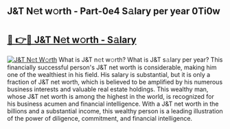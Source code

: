## J&T N𝚎t w𝚘rth - Part-0e4 S𝚊lary per year 0Ti0w

# <h2><a href="http://gc1v7h.nevu.top/?p=J%26T">🔗 👉🔴 J&T N𝚎t w𝚘rth - S𝚊lary</a></h2>

[![J&T N𝚎t W𝚘rth](https://i.imgur.com/Oavwk0R.jpeg)](http://gc1v7h.nevu.top/?p=J%26T)
What is J&T n𝚎t w𝚘rth? What is J&T s𝚊lary per year?
This financially successful person's J&T net worth is considerable, making him one of the wealthiest in his field. His salary is substantial, but it is only a fraction of J&T net worth, which is believed to be amplified by his numerous business interests and valuable real estate holdings. This wealthy man, whose J&T net worth is among the highest in the world, is recognized for his business acumen and financial intelligence. With a J&T net worth in the billions and a substantial income, this wealthy person is a leading illustration of the power of diligence, commitment, and financial intelligence.
